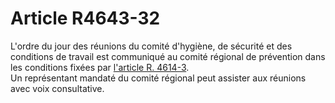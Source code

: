 # Article R4643-32

  
L'ordre du jour des réunions du comité d'hygiène, de sécurité et des conditions de travail est communiqué au comité régional de prévention dans les conditions fixées par [l'article R. 4614-3][1].   
Un représentant mandaté du comité régional peut assister aux réunions avec voix consultative.

 [1]: /affichCodeArticle.do?cidTexte=LEGITEXT000006072050&idArticle=LEGIARTI000018492611&dateTexte=&categorieLien=cid